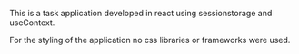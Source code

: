 This is a task application developed in react using sessionstorage and useContext.

For the styling of the application no css libraries or frameworks were used.
